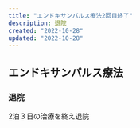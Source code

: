 ```yaml
---
title: "エンドキサンパルス療法2回目終了"
description: 退院
created: "2022-10-28"
updated: "2022-10-28"
---
```


## エンドキサンパルス療法

### 退院

2泊３日の治療を終え退院
